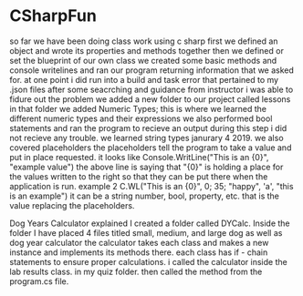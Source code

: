 # CSharpFun
so far we have been doing class work using c sharp
first we defined an object and wrote its properties and methods together
then we defined or set the blueprint of our own class
we created some basic methods and console writelines and ran our program returning information that we asked for.
at one point i did run into a build and task error that pertained to my .json files
after some seacrching and guidance from instructor i was able to fidure out the problem
we added a new folder to our project called lessons
in that folder we added Numeric Types; this is where we learned the different numeric types and their expressions
we also performed bool statements and ran the program to recieve an output
during this step i did not recieve any trouble.
we learned string types janurary 4 2019.
we also covered placeholders
the placeholders tell the program to take a value and put in place requested.
it looks like Console.WritLine("This is an {0}", "example value")
the above line is saying that "{0}" is holding a place for the values written to the right so that they can be put there when the application is run.
example 2 C.WL("This is an {0}", 0; 35; "happy", 'a', "this is an example")
it can be a string number, bool, property, etc. that is the value replacing the placeholders.


Dog Years Calculator explained
I created a folder called DYCalc.
Inside the folder I have placed 4 files titled small, medium, and large dog as well as dog year calculator
the calculator takes each class and makes a new instance and implements its methods there.
each class has if - chain statements to ensure proper calculations.
i called the calculator inside the lab results class. in my quiz folder.
then called the method from the program.cs file.
